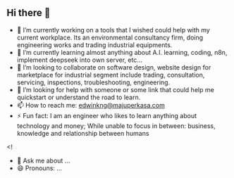 ## Hi there 👋

- 🔭 I’m currently working on a tools that I wished could help with my current workplace. Its an environmental consultancy firm, doing engineering works and trading industrial equipments.
- 🌱 I’m currently learning almost anything about A.I. learning, coding, n8n, implement deepseek into own server, etc...
- 👯 I’m looking to collaborate on software design, website design for marketplace for industrial segment include trading, consultation, servicing, inspections, troubleshooting, engineering. 
- 🤔 I’m looking for help with someone or some link that could help me quickstart or understand the road to learn.
- 📫 How to reach me: edwinkng@majuperkasa.com
- ⚡ Fun fact: I am an engineer who likes to learn anything about technology and money; While unable to focus in between: business, knowledge and relationship between humans

<!
- 💬 Ask me about ...
- 😄 Pronouns: ...
	>
